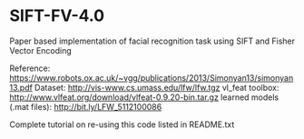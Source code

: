 # SIFT-FV-4.0
Paper based implementation of facial recognition task using SIFT and Fisher Vector Encoding 

Reference: https://www.robots.ox.ac.uk/~vgg/publications/2013/Simonyan13/simonyan13.pdf
Dataset: http://vis-www.cs.umass.edu/lfw/lfw.tgz
vl_feat toolbox: http://www.vlfeat.org/download/vlfeat-0.9.20-bin.tar.gz
learned models (.mat files): http://bit.ly/LFW_5112100086

Complete tutorial on re-using this code listed in README.txt
